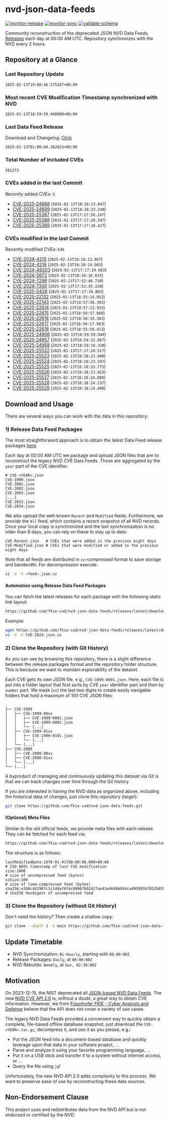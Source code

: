# nvd-json-data-feeds

[![monitor-release](https://github.com/fkie-cad/nvd-json-data-feeds/actions/workflows/monitor_release.yml/badge.svg)](https://github.com/fkie-cad/nvd-json-data-feeds/actions/workflows/monitor_release.yml)
[![monitor-sync](https://github.com/fkie-cad/nvd-json-data-feeds/actions/workflows/monitor_sync.yml/badge.svg)](https://github.com/fkie-cad/nvd-json-data-feeds/actions/workflows/monitor_sync.yml)
[![validate-schema](https://github.com/fkie-cad/nvd-json-data-feeds/actions/workflows/validate_schema.yml/badge.svg)](https://github.com/fkie-cad/nvd-json-data-feeds/actions/workflows/validate_schema.yml)

Community reconstruction of the deprecated JSON NVD Data Feeds.
[Releases](https://github.com/fkie-cad/nvd-json-data-feeds/releases/latest) each day at 00:00 AM UTC.
Repository synchronizes with the NVD every 2 hours.

## Repository at a Glance

### Last Repository Update

```plain
2025-02-13T19:00:46.575167+00:00
```

### Most recent CVE Modification Timestamp synchronized with NVD

```plain
2025-02-13T18:59:59.940000+00:00
```

### Last Data Feed Release

Download and Changelog: [Click](https://github.com/fkie-cad/nvd-json-data-feeds/releases/latest)

```plain
2025-02-13T01:00:04.362623+00:00
```

### Total Number of included CVEs

```plain
281273
```

### CVEs added in the last Commit

Recently added CVEs: `5`

- [CVE-2025-24888](CVE-2025/CVE-2025-248xx/CVE-2025-24888.json) (`2025-02-13T18:18:23.047`)
- [CVE-2025-24889](CVE-2025/CVE-2025-248xx/CVE-2025-24889.json) (`2025-02-13T18:18:23.240`)
- [CVE-2025-25387](CVE-2025/CVE-2025-253xx/CVE-2025-25387.json) (`2025-02-13T17:17:20.247`)
- [CVE-2025-25388](CVE-2025/CVE-2025-253xx/CVE-2025-25388.json) (`2025-02-13T17:17:20.347`)
- [CVE-2025-25389](CVE-2025/CVE-2025-253xx/CVE-2025-25389.json) (`2025-02-13T17:17:20.427`)


### CVEs modified in the last Commit

Recently modified CVEs: `636`

- [CVE-2024-4215](CVE-2024/CVE-2024-42xx/CVE-2024-4215.json) (`2025-02-13T18:18:13.967`)
- [CVE-2024-4216](CVE-2024/CVE-2024-42xx/CVE-2024-4216.json) (`2025-02-13T18:18:14.083`)
- [CVE-2024-49203](CVE-2024/CVE-2024-492xx/CVE-2024-49203.json) (`2025-02-13T17:17:19.683`)
- [CVE-2024-5672](CVE-2024/CVE-2024-56xx/CVE-2024-5672.json) (`2025-02-13T18:18:18.633`)
- [CVE-2024-7299](CVE-2024/CVE-2024-72xx/CVE-2024-7299.json) (`2025-02-13T17:52:48.730`)
- [CVE-2024-7300](CVE-2024/CVE-2024-73xx/CVE-2024-7300.json) (`2025-02-13T17:52:43.220`)
- [CVE-2025-0426](CVE-2025/CVE-2025-04xx/CVE-2025-0426.json) (`2025-02-13T17:17:19.863`)
- [CVE-2025-22132](CVE-2025/CVE-2025-221xx/CVE-2025-22132.json) (`2025-02-13T18:55:14.053`)
- [CVE-2025-22143](CVE-2025/CVE-2025-221xx/CVE-2025-22143.json) (`2025-02-13T18:57:56.393`)
- [CVE-2025-22614](CVE-2025/CVE-2025-226xx/CVE-2025-22614.json) (`2025-02-13T18:57:22.923`)
- [CVE-2025-22615](CVE-2025/CVE-2025-226xx/CVE-2025-22615.json) (`2025-02-13T18:56:57.060`)
- [CVE-2025-22616](CVE-2025/CVE-2025-226xx/CVE-2025-22616.json) (`2025-02-13T18:56:33.383`)
- [CVE-2025-22617](CVE-2025/CVE-2025-226xx/CVE-2025-22617.json) (`2025-02-13T18:56:17.963`)
- [CVE-2025-22618](CVE-2025/CVE-2025-226xx/CVE-2025-22618.json) (`2025-02-13T18:55:50.413`)
- [CVE-2025-24906](CVE-2025/CVE-2025-249xx/CVE-2025-24906.json) (`2025-02-13T18:59:59.940`)
- [CVE-2025-24957](CVE-2025/CVE-2025-249xx/CVE-2025-24957.json) (`2025-02-13T18:59:32.867`)
- [CVE-2025-24958](CVE-2025/CVE-2025-249xx/CVE-2025-24958.json) (`2025-02-13T18:58:56.320`)
- [CVE-2025-25522](CVE-2025/CVE-2025-255xx/CVE-2025-25522.json) (`2025-02-13T17:17:20.517`)
- [CVE-2025-25523](CVE-2025/CVE-2025-255xx/CVE-2025-25523.json) (`2025-02-13T18:18:23.400`)
- [CVE-2025-25524](CVE-2025/CVE-2025-255xx/CVE-2025-25524.json) (`2025-02-13T18:18:23.597`)
- [CVE-2025-25525](CVE-2025/CVE-2025-255xx/CVE-2025-25525.json) (`2025-02-13T18:18:23.773`)
- [CVE-2025-25526](CVE-2025/CVE-2025-255xx/CVE-2025-25526.json) (`2025-02-13T18:18:23.923`)
- [CVE-2025-25527](CVE-2025/CVE-2025-255xx/CVE-2025-25527.json) (`2025-02-13T18:18:24.080`)
- [CVE-2025-25528](CVE-2025/CVE-2025-255xx/CVE-2025-25528.json) (`2025-02-13T18:18:24.237`)
- [CVE-2025-25529](CVE-2025/CVE-2025-255xx/CVE-2025-25529.json) (`2025-02-13T18:18:24.400`)


## Download and Usage

There are several ways you can work with the data in this repository:

### 1) Release Data Feed Packages

The most straightforward approach is to obtain the latest Data Feed release packages [here](https://github.com/fkie-cad/nvd-json-data-feeds/releases/latest).

Each day at 00:00 AM UTC we package and upload JSON files that aim to reconstruct the legacy NVD CVE Data Feeds.
Those are aggregated by the `year` part of the CVE identifier:

```
# CVE-<YEAR>.json
CVE-1999.json
CVE-2001.json
CVE-2002.json
CVE-2003.json
[...]
CVE-2023.json
CVE-2024.json
```

We also upload the well-known `Recent` and `Modified` feeds.
Furthermore, we provide the `All` feed, which contains a recent snapshot of all NVD records.
Once your local copy is synchronized and the last synchronization is no older than 8 days, you can rely on these to stay up to date:

```plain
CVE-Recent.json   # CVEs that were added in the previous eight days
CVE-Modified.json # CVEs that were modified or added in the previous eight days
```

Note that all feeds are distributed in `xz`-compressed format to save storage and bandwidth.
For decompression execute:

```sh
xz -d -k <feed>.json.xz
```

#### Automation using Release Data Feed Packages

You can fetch the latest releases for each package with the following static link layout:

```sh
https://github.com/fkie-cad/nvd-json-data-feeds/releases/latest/download/CVE-<YEAR>.json.xz
```

Example:

```sh
wget https://github.com/fkie-cad/nvd-json-data-feeds/releases/latest/download/CVE-2024.json.xz
xz -d -k CVE-2024.json.xz
```

### 2) Clone the Repository (with Git History)

As you can see by browsing this repository, there is a slight difference between the release packages format and the repository folder structure.
This is because we want to maintain explorability of the dataset.

Each CVE gets its own JSON file, e.g., `CVE-1999-0001.json`.
Here, each file is put into a folder layout that first sorts by CVE `year` identifier part and then by `number` part.
We mask (`xx`) the last two digits to create easily navigable folders that hold a maximum of 100 CVE JSON files:

```plain
.
├── CVE-1999
│   ├── CVE-1999-00xx
│   │   ├── CVE-1999-0001.json
│   │   ├── CVE-1999-0002.json
│   │   └── [...]
│   ├── CVE-1999-01xx
│   │   ├── CVE-1999-0101.json
│   │   └── [...]
│   └── [...]
├── CVE-2000
│   ├── CVE-2000-00xx
│   ├── CVE-2000-01xx
│   └── [...]
└── [...]
```

A byproduct of managing and continuously updating this dataset via Git is that we can track changes over time through the Git history.

If you are interested in having the NVD data as organized above, including the historical data of changes, just clone this repository (large!):

```sh
git clone https://github.com/fkie-cad/nvd-json-data-feeds.git
```

#### (Optional) Meta Files

Similar to the old official feeds, we provide meta files with each release. They can be fetched for each feed via:

```sh
https://github.com/fkie-cad/nvd-json-data-feeds/releases/latest/download/CVE-<YEAR>.meta
```

The structure is as follows:

```plain
lastModifiedDate:1970-01-01T00:00:00.000+00:00                          # ISO 8601 timestamp of last CVE modification
size:1000                                                               # size of uncompressed feed (bytes)
xzSize:100                                                              # size of lzma-compressed feed (bytes)
sha256:e3b0c44298fc1c149afbf4c8996fb92427ae41e4649b934ca495991b7852b855 # sha256 hexdigest of uncompressed feed
```

### 3) Clone the Repository (without Git History)

Don't need the history? Then create a shallow copy:

```sh
git clone --depth 1 -b main https://github.com/fkie-cad/nvd-json-data-feeds.git
```


## Update Timetable

* NVD Synchronization: `Bi-Hourly`, starting with `00:00:00Z`
* Release Packages: `Daily`, at `00:00:00Z`
* NVD Rebuilds: `Weekly`, at `Sun, 02:30:00Z`


## Motivation

On 2023-12-15, the NIST deprecated all [JSON-based NVD Data Feeds](https://nvd.nist.gov/vuln/data-feeds#divRetirementBanner-1).
The new [NVD CVE API 2.0](https://nvd.nist.gov/developers/vulnerabilities) is, without a doubt, a great way to obtain CVE information.
However, we from [Fraunhofer FKIE - Cyber Analysis and Defense](https://www.fkie.fraunhofer.de/en/departments/cad.html) believe that the API does not cover a variety of use cases.

The legacy NVD Data Feeds provided a convenient way to quickly obtain a complete, file-based offline database snapshot; just download the `CVE-<YEAR>.tar.gz`, decompress it, and use it as you please, e.g.:

- Put the JSON feed into a document-based database and quickly leverage upon that data in your software project, ...
- Parse and analyze it using your favorite programming language, ...
- Put it on a USB stick and transfer it to a system without internet access, or ...
- Query the file using `jq`!

Unfortunately, the new NVD API 2.0 adds complexity to this process.
We want to preserve ease of use by reconstructing these data sources.

## Non-Endorsement Clause

This project uses and redistributes data from the NVD API but is not endorsed or certified by the NVD.